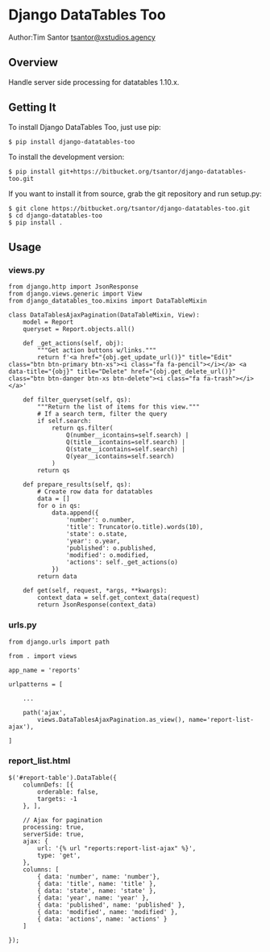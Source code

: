 # Django DataTables Too
Author:Tim Santor <tsantor@xstudios.agency>

## Overview
Handle server side processing for datatables 1.10.x.


## Getting It
To install Django DataTables Too, just use pip:

    $ pip install django-datatables-too

To install the development version:

    $ pip install git+https://bitbucket.org/tsantor/django-datatables-too.git

If you want to install it from source, grab the git repository and run setup.py:

    $ git clone https://bitbucket.org/tsantor/django-datatables-too.git
    $ cd django-datatables-too
    $ pip install .

## Usage
### views.py

    from django.http import JsonResponse
    from django.views.generic import View
    from django_datatables_too.mixins import DataTableMixin

    class DataTablesAjaxPagination(DataTableMixin, View):
        model = Report
        queryset = Report.objects.all()

        def _get_actions(self, obj):
            """Get action buttons w/links."""
            return f'<a href="{obj.get_update_url()}" title="Edit" class="btn btn-primary btn-xs"><i class="fa fa-pencil"></i></a> <a data-title="{obj}" title="Delete" href="{obj.get_delete_url()}" class="btn btn-danger btn-xs btn-delete"><i class="fa fa-trash"></i></a>'

        def filter_queryset(self, qs):
            """Return the list of items for this view."""
            # If a search term, filter the query
            if self.search:
                return qs.filter(
                    Q(number__icontains=self.search) |
                    Q(title__icontains=self.search) |
                    Q(state__icontains=self.search) |
                    Q(year__icontains=self.search)
                )
            return qs

        def prepare_results(self, qs):
            # Create row data for datatables
            data = []
            for o in qs:
                data.append({
                    'number': o.number,
                    'title': Truncator(o.title).words(10),
                    'state': o.state,
                    'year': o.year,
                    'published': o.published,
                    'modified': o.modified,
                    'actions': self._get_actions(o)
                })
            return data

        def get(self, request, *args, **kwargs):
            context_data = self.get_context_data(request)
            return JsonResponse(context_data)

### urls.py

    from django.urls import path

    from . import views

    app_name = 'reports'

    urlpatterns = [

        ...

        path('ajax',
            views.DataTablesAjaxPagination.as_view(), name='report-list-ajax'),

    ]


### report_list.html

    $('#report-table').DataTable({
        columnDefs: [{
            orderable: false,
            targets: -1
        }, ],

        // Ajax for pagination
        processing: true,
        serverSide: true,
        ajax: {
            url: '{% url "reports:report-list-ajax" %}',
            type: 'get',
        },
        columns: [
            { data: 'number', name: 'number'},
            { data: 'title', name: 'title' },
            { data: 'state', name: 'state' },
            { data: 'year', name: 'year' },
            { data: 'published', name: 'published' },
            { data: 'modified', name: 'modified' },
            { data: 'actions', name: 'actions' }
        ]

    });

